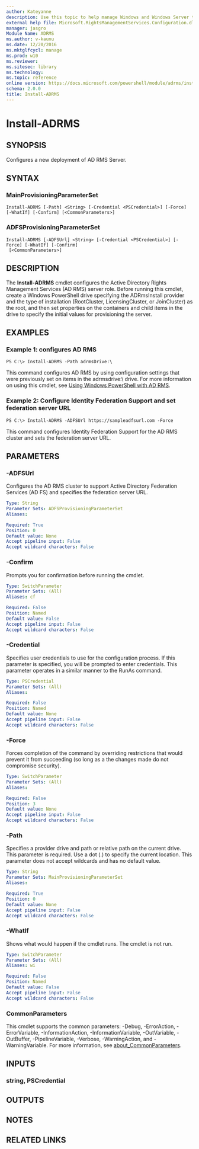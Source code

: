 ```yaml
---
author: Kateyanne
description: Use this topic to help manage Windows and Windows Server technologies with Windows PowerShell.
external help file: Microsoft.RightsManagementServices.Configuration.dll-Help.xml
manager: jasgro
Module Name: ADRMS
ms.author: v-kaunu
ms.date: 12/20/2016
ms.mktglfcycl: manage
ms.prod: w10
ms.reviewer: 
ms.sitesec: library
ms.technology: 
ms.topic: reference
online version: https://docs.microsoft.com/powershell/module/adrms/install-adrms?view=windowsserver2019-ps&wt.mc_id=ps-gethelp
schema: 2.0.0
title: Install-ADRMS
---
```


# Install-ADRMS

## SYNOPSIS
Configures a new deployment of AD RMS Server.

## SYNTAX

### MainProvisioningParameterSet
```
Install-ADRMS [-Path] <String> [-Credential <PSCredential>] [-Force] [-WhatIf] [-Confirm] [<CommonParameters>]
```

### ADFSProvisioningParameterSet
```
Install-ADRMS [-ADFSUrl] <String> [-Credential <PSCredential>] [-Force] [-WhatIf] [-Confirm]
 [<CommonParameters>]
```

## DESCRIPTION
The **Install-ADRMS** cmdlet configures the Active Directory Rights Management Services (AD RMS) server role.
Before running this cmdlet, create a Windows PowerShell drive specifying the ADRmsInstall provider and the type of installation (RootCluster, LicensingCluster, or JoinCluster) as the root, and then set properties on the containers and child items in the drive to specify the initial values for provisioning the server.

## EXAMPLES

### Example 1: configures AD RMS
```
PS C:\> Install-ADRMS -Path adrmsDrive:\
```

This command configures AD RMS by using configuration settings that were previously set on items in the adrmsdrive:\ drive.
For more information on using this cmdlet, see [Using Windows PowerShell with AD RMS](https://go.microsoft.com/fwlink/?LinkId=136806).

### Example 2: Configure Identity Federation Support and set federation server URL
```
PS C:\> Install-ADRMS -ADFSUrl https://sampleadfsurl.com -Force
```

This command configures Identity Federation Support for the AD RMS cluster and sets the federation server URL.

## PARAMETERS

### -ADFSUrl
Configures the AD RMS cluster to support Active Directory Federation Services (AD FS) and specifies the federation server URL.

```yaml
Type: String
Parameter Sets: ADFSProvisioningParameterSet
Aliases: 

Required: True
Position: 0
Default value: None
Accept pipeline input: False
Accept wildcard characters: False
```

### -Confirm
Prompts you for confirmation before running the cmdlet.

```yaml
Type: SwitchParameter
Parameter Sets: (All)
Aliases: cf

Required: False
Position: Named
Default value: False
Accept pipeline input: False
Accept wildcard characters: False
```

### -Credential
Specifies user credentials to use for the configuration process.
If this parameter is specified, you will be prompted to enter credentials.
This parameter operates in a similar manner to the RunAs command.

```yaml
Type: PSCredential
Parameter Sets: (All)
Aliases: 

Required: False
Position: Named
Default value: None
Accept pipeline input: False
Accept wildcard characters: False
```

### -Force
Forces completion of the command by overriding restrictions that would prevent it from succeeding (so long as a the changes made do not compromise security).

```yaml
Type: SwitchParameter
Parameter Sets: (All)
Aliases: 

Required: False
Position: 3
Default value: None
Accept pipeline input: False
Accept wildcard characters: False
```

### -Path
Specifies a provider drive and path or relative path on the current drive.
This parameter is required.
Use a dot (.) to specify the current location.
This parameter does not accept wildcards and has no default value.

```yaml
Type: String
Parameter Sets: MainProvisioningParameterSet
Aliases: 

Required: True
Position: 0
Default value: None
Accept pipeline input: False
Accept wildcard characters: False
```

### -WhatIf
Shows what would happen if the cmdlet runs.
The cmdlet is not run.

```yaml
Type: SwitchParameter
Parameter Sets: (All)
Aliases: wi

Required: False
Position: Named
Default value: False
Accept pipeline input: False
Accept wildcard characters: False
```

### CommonParameters
This cmdlet supports the common parameters: -Debug, -ErrorAction, -ErrorVariable, -InformationAction, -InformationVariable, -OutVariable, -OutBuffer, -PipelineVariable, -Verbose, -WarningAction, and -WarningVariable. For more information, see [about_CommonParameters](https://go.microsoft.com/fwlink/?LinkID=113216).

## INPUTS

### string, PSCredential

## OUTPUTS

## NOTES

## RELATED LINKS

